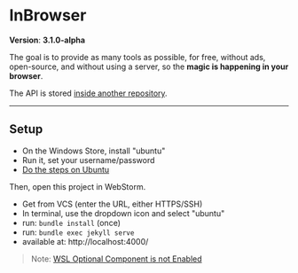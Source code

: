 # InBrowser

**Version**: **3.1.0-alpha**

The goal is to provide as many tools as possible, for free, without ads, open-source, and without using a server, so the **magic is happening in your browser**.

The API is stored [inside another repository](https://github.com/inbrowser/pima-1-2021).

<hr>

## Setup

* On the Windows Store, install "ubuntu"
* Run it, set your username/password
* [Do the steps on Ubuntu](https://jekyllrb.com/docs/installation/ubuntu/)

Then, open this project in WebStorm.

* Get from VCS (enter the URL, either HTTPS/SSH)
* In terminal, use the dropdown icon and select "ubuntu"
* run: `bundle install` (once)
* run: `bundle exec jekyll serve`
* available at: http://localhost:4000/

> Note:  [WSL Optional Component is not Enabled](https://appuals.com/how-to-fix-the-wsl-optional-component-is-not-enabled-please-enable-it-and-try-again-error-on-ubuntu/)